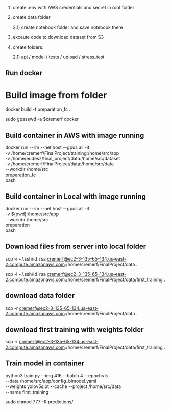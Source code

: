 1) create .env with AWS credentials and secret in root folder

2) create data folder

    2.1) create notebook folder and save notebook there

3) exceute code to download dataset from S3

3) create folders:

    2.1) api / model / tests / upload / stress_test

## Run docker

# Build image from folder

docker build -t preparation_fc .            

sudo gpasswd -a $cremerf docker

## Build container in AWS with image running


docker run --rm --net host --gpus all -it \
    -v /home/cremerf/FinalProject/training:/home/src/app \
    -v /home/eudesz/final_project/data:/home/src/dataset \
    -v /home/cremerf/FinalProject/data:/home/src/data \
    --workdir /home/src \
    preparation_fc \
    bash





## Build container in Local with image running

docker run --rm --net host --gpus all -it \
    -v $(pwd):/home/src/app \
    --workdir /home/src \
    preparation \
    bash

## Download files from server into local folder

scp -i ~/.ssh/id_rsa cremerf@ec2-3-135-65-134.us-east-2.compute.amazonaws.com:/home/cremerf/FinalProject/data .

scp -i ~/.ssh/id_rsa cremerf@ec2-3-135-65-134.us-east-2.compute.amazonaws.com:/home/cremerf/FinalProject/data/first_training .

## download data folder
scp -r cremerf@ec2-3-135-65-134.us-east-2.compute.amazonaws.com:/home/cremerf/FinalProject/data .
## download first training with weights folder
scp -r cremerf@ec2-3-135-65-134.us-east-2.compute.amazonaws.com:/home/cremerf/FinalProject/data/first_training .


## Train model in container

python3 train.py --img 416 --batch 4 --epochs 5 \
    --data /home/src/app/config_blmodel.yaml \
    --weights yolov5s.pt --cache --project /home/src/data \
    --name first_training


sudo chmod 777 -R predictions/